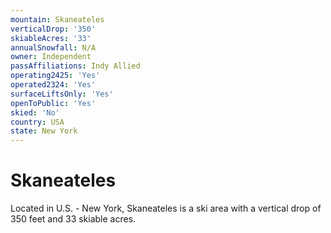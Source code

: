 ```yaml
---
mountain: Skaneateles
verticalDrop: '350'
skiableAcres: '33'
annualSnowfall: N/A
owner: Independent
passAffiliations: Indy Allied
operating2425: 'Yes'
operated2324: 'Yes'
surfaceLiftsOnly: 'Yes'
openToPublic: 'Yes'
skied: 'No'
country: USA
state: New York
---
```


# Skaneateles

Located in U.S. - New York, Skaneateles is a ski area with a vertical drop of 350 feet and 33 skiable acres.
